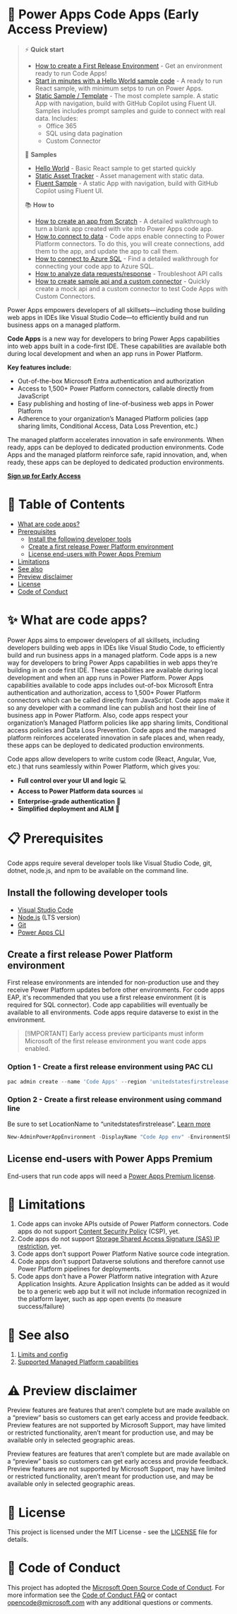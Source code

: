 # 🚀 Power Apps Code Apps (Early Access Preview) 

> ⚡ **Quick start** 
>
> - [How to create a First Release Environment](#create-a-first-release-power-platform-environment) - Get an environment ready to run Code Apps!
> - [Start in minutes with a Hello World sample code](samples/HelloWorld/README.md) - A ready to run React sample, with minimum setps to run on Power Apps.
> - [Static Sample / Template](samples/FluentSample/README.md) - The most complete sample. A static App with navigation, build with GitHub Copilot using Fluent UI. Samples includes prompt samples and guide to connect with real data. Includes:
>   - Office 365
>   - SQL using data pagination
>   - Custom Connector
> 
> 📂 **Samples**
>
> - [Hello World](samples/HelloWorld/) - Basic React sample to get started quickly
> - [Static Asset Tracker](samples/StaticAssetTracker/) - Asset management with static data.
> - [Fluent Sample](samples/FluentSample/) - A static App with navigation, build with GitHub Copilot using Fluent UI.
>
> 📚 **How to**
>
> - [How to create an app from Scratch](docs/how-to-create-from-scratch.md) - A detailed walkthrough to turn a blank app created with vite into Power Apps code app.
> - [How to connect to data](docs/how-to-connect-to-data.md) - Code apps enable connecting to Power Platform connectors. To do this, you will create connections, add them to the app, and update the app to call them.
> - [How to connect to Azure SQL](docs/how-to-connect-to-azure-sql.md) - Find a detailed walkthrough for connecting your code app to Azure SQL.
> - [How to analyze data requests/response](docs/how-to-analyze-data-request-response.md) - Troubleshoot API calls
> - [How to create sample api and a custom connector](docs/how-to-create-api-and-custom-connector.md) - Quickly create a mock api and a custom connector to test Code Apps with Custom Connectors.

Power Apps empowers developers of all skillsets—including those building web apps in IDEs like Visual Studio Code—to efficiently build and run business apps on a managed platform.

**Code Apps** is a new way for developers to bring Power Apps capabilities into web apps built in a code-first IDE. These capabilities are available both during local development and when an app runs in Power Platform.

**Key features include:**

- Out-of-the-box Microsoft Entra authentication and authorization
- Access to 1,500+ Power Platform connectors, callable directly from JavaScript
- Easy publishing and hosting of line-of-business web apps in Power Platform
- Adherence to your organization’s Managed Platform policies (app sharing limits, Conditional Access, Data Loss Prevention, etc.)

The managed platform accelerates innovation in safe environments. When ready, apps can be deployed to dedicated production environments. Code Apps and the managed platform reinforce safe, rapid innovation, and, when ready, these apps can be deployed to dedicated production environments.

[**Sign up for Early Access**](https://aka.ms/paCodeAppsEAP)

# 📑 Table of Contents 

- [What are code apps?](#what-are-code-apps-)
- [Prerequisites](#prerequisites-)
  - [Install the following developer tools](#install-the-following-developer-tools)
  - [Create a first release Power Platform environment](#create-a-first-release-power-platform-environment)
  - [License end-users with Power Apps Premium](#license-end-users-with-power-apps-premium)
- [Limitations](#limitations)
- [See also](#see-also)
- [Preview disclaimer](#preview-disclaimer)
- [License](#license-)
- [Code of Conduct](#code-of-conduct)

# ✨ What are code apps? 
Power Apps aims to empower developers of all skillsets, including developers building web apps in IDEs like Visual Studio Code, to efficiently build and run business apps in a managed platform. Code apps is a new way for developers to bring Power Apps capabilities in web apps they’re building in an code first IDE. These capabilities are available during local development and when an app runs in Power Platform. Power Apps capabilities available to code apps includes out-of-box Microsoft Entra authentication and authorization, access to 1,500+ Power Platform connectors which can be called directly from JavaScript. Code apps make it so any developer with a command line can publish and host their line of business app in Power Platform. Also, code apps respect your organization’s Managed Platform policies like app sharing limits, Conditional access policies and Data Loss Prevention. Code apps and the managed platform reinforces accelerated innovation in safe places and, when ready, these apps can be deployed to dedicated production environments.

Code apps allow developers to write custom code (React, Angular, Vue, etc.) that runs seamlessly within Power Platform, which gives you:
- **Full control over your UI and logic** 💻
- **Access to Power Platform data sources** 📊
- **Enterprise-grade authentication** 🔐
- **Simplified deployment and ALM** 🔄

# 📋 Prerequisites 

Code apps require several developer tools like Visual Studio Code, git, dotnet, node.js, and npm to be available on the command line.  

## Install the following developer tools

- [Visual Studio Code](https://code.visualstudio.com/)
- [Node.js](https://nodejs.org/) (LTS version)
- [Git](https://git-scm.com/)
- [Power Apps CLI](https://learn.microsoft.com/en-us/power-platform/developer/cli/introduction)

## Create a first release Power Platform environment 

First release environments are intended for non-production use and they receive Power Platform updates before other environments. For code apps EAP, it's recommended that you use a first release environment (it is required for SQL connector). Code app capabilities will eventually be available to all environments. Code apps require dataverse to exist in the environment.  

> [!IMPORTANT] Early access preview participants must inform Microsoft of the first release environment you want code apps enabled.

### Option 1 - Create a first release environment using PAC CLI

```PowerShell
pac admin create --name 'Code Apps' --region 'unitedstatesfirstrelease' --type 'Developer'
```

### Option 2 - Create a first release environment using command line

Be sure to set LocationName to “unitedstatesfirstrelease”. [Learn more](https://learn.microsoft.com/power-platform/admin/powerapps-powershell)

```PowerShell
New-AdminPowerAppEnvironment -DisplayName "Code App env" -EnvironmentSku Trial -LocationName "unitedstatesfirstrelease" -ProvisionDatabase 
```

## License end-users with Power Apps Premium

End-users that run code apps will need a [Power Apps Premium license](https://www.microsoft.com/power-platform/products/power-apps/pricing).

# 🚧 Limitations 

1. Code apps can invoke APIs outside of Power Platform connectors. Code apps do not support [Content Security Policy](https://learn.microsoft.com/power-platform/admin/content-security-policy) (CSP), yet.
2. Code apps do not support [Storage Shared Access Signature (SAS) IP restriction](https://learn.microsoft.com/power-platform/admin/security/data-storage#advanced-security-features ), yet.
3. Code apps don’t support Power Platform Native source code integration.
4. Code apps don’t support Dataverse solutions and therefore cannot use Power Platform pipelines for deployments.
5. Code apps don’t have a Power Platform native integration with Azure Application Insights. Azure Application Insights can be added as it would be to a generic web app but it will not include information recognized in the platform layer, such as app open events (to measure success/failure)

# 🔗 See also
1. [Limits and config](./docs/limits-and-config.md)
2. [Supported Managed Platform capabilities](./docs/managed-platform-support.md)

# ⚠️ Preview disclaimer

Preview features are features that aren’t complete but are made available on a “preview” basis so customers can get early access and provide feedback. Preview features are not supported by Microsoft Support, may have limited or restricted functionality, aren’t meant for production use, and may be available only in selected geographic areas.

Preview features are features that aren’t complete but are made available on a “preview” basis so customers can get early access and provide feedback. Preview features are not supported by Microsoft Support, may have limited or restricted functionality, aren’t meant for production use, and may be available only in selected geographic areas.  

# 📄 License 

This project is licensed under the MIT License - see the [LICENSE](LICENSE) file for details.

# 🤝 Code of Conduct

This project has adopted the [Microsoft Open Source Code of Conduct](https://opensource.microsoft.com/codeofconduct/).
For more information see the [Code of Conduct FAQ](https://opensource.microsoft.com/codeofconduct/faq/) or
contact [opencode@microsoft.com](mailto:opencode@microsoft.com) with any additional questions or comments.
